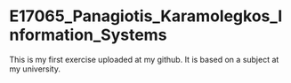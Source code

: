 # E17065_Panagiotis_Karamolegkos_Information_Systems
This is my first exercise uploaded at my github. It is based on a subject at my university.

